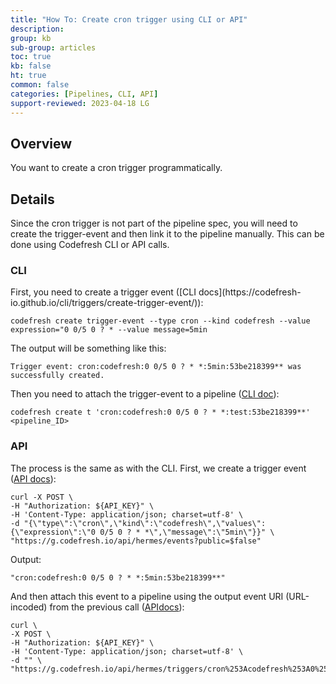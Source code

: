 ```yaml
---
title: "How To: Create cron trigger using CLI or API"
description: 
group: kb
sub-group: articles
toc: true
kb: false
ht: true
common: false
categories: [Pipelines, CLI, API]
support-reviewed: 2023-04-18 LG
---
```


## Overview

You want to create a cron trigger programmatically.

## Details

Since the cron trigger is not part of the pipeline spec, you will need to
create the trigger-event and then link it to the pipeline manually. This can
be done using Codefresh CLI or API calls.

### CLI

First, you need to create a trigger event ([CLI docs](https://codefresh-
io.github.io/cli/triggers/create-trigger-event/)):

```shell
codefresh create trigger-event --type cron --kind codefresh --value expression="0 0/5 0 ? * --value message=5min
```
  
The output will be something like this:

```shell
Trigger event: cron:codefresh:0 0/5 0 ? * *:5min:53be218399** was successfully created.
```
  
Then you need to attach the trigger-event to a pipeline ([CLI
doc](https://codefresh-io.github.io/cli/triggers/create-pipeline-trigger/)):

```shell
codefresh create t 'cron:codefresh:0 0/5 0 ? * *:test:53be218399**' <pipeline_ID>
```

### API

The process is the same as with the CLI. First, we create a trigger event
([API docs](https://g.codefresh.io/api/#operation/triggers-events-create)):

```shell
curl -X POST \  
-H "Authorization: ${API_KEY}" \  
-H 'Content-Type: application/json; charset=utf-8' \  
-d "{\"type\":\"cron\",\"kind\":\"codefresh\",\"values\":{\"expression\":\"0 0/5 0 ? * *\",\"message\":\"5min\"}}" \  
"https://g.codefresh.io/api/hermes/events?public=$false"
```

Output:

```shell
"cron:codefresh:0 0/5 0 ? * *:5min:53be218399**"
```

And then attach this event to a pipeline using the output event URI (URL-incoded) from the previous call ([APIdocs](https://g.codefresh.io/api/#operation/triggers-create)):

```shell
curl \  
-X POST \  
-H "Authorization: ${API_KEY}" \  
-H 'Content-Type: application/json; charset=utf-8' \  
-d "" \  
"https://g.codefresh.io/api/hermes/triggers/cron%253Acodefresh%253A0%25200%25200%252F1%25201%252F1%2520*%2520*%253Ahourly%253A53be2183993e/<pipeline_ID>"
```
